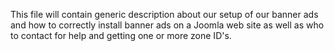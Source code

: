 This file will contain generic description about our setup of our banner ads and how to correctly install banner ads on a Joomla web site as well as who to contact for help and getting one or more zone ID's.

